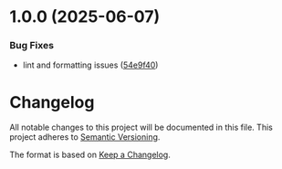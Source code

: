 # 1.0.0 (2025-06-07)


### Bug Fixes

* lint and formatting issues ([54e9f40](https://github.com/ddlaws0n/astro-skeleton/commit/54e9f40a39d95c8353140267d2a033b736dcaebf))

# Changelog

All notable changes to this project will be documented in this file. This project adheres to [Semantic Versioning](https://semver.org/spec/v2.0.0.html).

The format is based on [Keep a Changelog](https://keepachangelog.com/en/1.0.0/).
